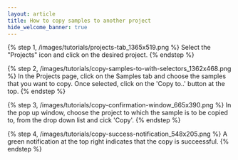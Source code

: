 ```yaml
---
layout: article
title: How to copy samples to another project
hide_welcome_banner: true
---
```


{% step 1, /images/tutorials/projects-tab_1365x519.png %}
Select the "Projects" icon and click on the desired project. 
{% endstep %}

{% step 2, /images/tutorials/copy-samples-to-with-selectors_1362x468.png %}
In the Projects page, click on the Samples tab and choose the samples that you want to copy. Once selected, click on the 'Copy to..' button at the top.
{% endstep %}

{% step 3, /images/tutorials/copy-confirmation-window_665x390.png %}
In the pop up window, choose the project to which the sample is to be copied to, from the drop down list and cick 'Copy'.
{% endstep %}

{% step 4, /images/tutorials/copy-success-notification_548x205.png %}
A green notification at the top right indicates that the copy is succeessful.
{% endstep %}